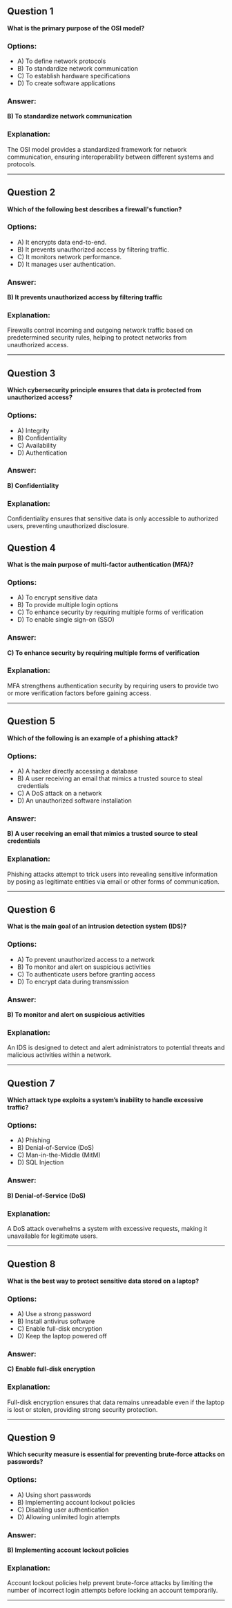 ## Question 1
**What is the primary purpose of the OSI model?**

### Options:
- A) To define network protocols
- B) To standardize network communication
- C) To establish hardware specifications
- D) To create software applications

### Answer:
**B) To standardize network communication**

### Explanation:
The OSI model provides a standardized framework for network communication, ensuring interoperability between different systems and protocols.

---

## Question 2
**Which of the following best describes a firewall's function?**

### Options:
- A) It encrypts data end-to-end.
- B) It prevents unauthorized access by filtering traffic.
- C) It monitors network performance.
- D) It manages user authentication.

### Answer:
**B) It prevents unauthorized access by filtering traffic**

### Explanation:
Firewalls control incoming and outgoing network traffic based on predetermined security rules, helping to protect networks from unauthorized access.

---

## Question 3
**Which cybersecurity principle ensures that data is protected from unauthorized access?**

### Options:
- A) Integrity
- B) Confidentiality
- C) Availability
- D) Authentication

### Answer:
**B) Confidentiality**

### Explanation:
Confidentiality ensures that sensitive data is only accessible to authorized users, preventing unauthorized disclosure.

## Question 4
**What is the main purpose of multi-factor authentication (MFA)?**

### Options:
- A) To encrypt sensitive data
- B) To provide multiple login options
- C) To enhance security by requiring multiple forms of verification
- D) To enable single sign-on (SSO)

### Answer:
**C) To enhance security by requiring multiple forms of verification**

### Explanation:
MFA strengthens authentication security by requiring users to provide two or more verification factors before gaining access.

---

## Question 5
**Which of the following is an example of a phishing attack?**

### Options:
- A) A hacker directly accessing a database
- B) A user receiving an email that mimics a trusted source to steal credentials
- C) A DoS attack on a network
- D) An unauthorized software installation

### Answer:
**B) A user receiving an email that mimics a trusted source to steal credentials**

### Explanation:
Phishing attacks attempt to trick users into revealing sensitive information by posing as legitimate entities via email or other forms of communication.

---

## Question 6
**What is the main goal of an intrusion detection system (IDS)?**

### Options:
- A) To prevent unauthorized access to a network
- B) To monitor and alert on suspicious activities
- C) To authenticate users before granting access
- D) To encrypt data during transmission

### Answer:
**B) To monitor and alert on suspicious activities**

### Explanation:
An IDS is designed to detect and alert administrators to potential threats and malicious activities within a network.

---

## Question 7
**Which attack type exploits a system’s inability to handle excessive traffic?**

### Options:
- A) Phishing
- B) Denial-of-Service (DoS)
- C) Man-in-the-Middle (MitM)
- D) SQL Injection

### Answer:
**B) Denial-of-Service (DoS)**

### Explanation:
A DoS attack overwhelms a system with excessive requests, making it unavailable for legitimate users.

---

## Question 8
**What is the best way to protect sensitive data stored on a laptop?**

### Options:
- A) Use a strong password
- B) Install antivirus software
- C) Enable full-disk encryption
- D) Keep the laptop powered off

### Answer:
**C) Enable full-disk encryption**

### Explanation:
Full-disk encryption ensures that data remains unreadable even if the laptop is lost or stolen, providing strong security protection.

---

## Question 9
**Which security measure is essential for preventing brute-force attacks on passwords?**

### Options:
- A) Using short passwords
- B) Implementing account lockout policies
- C) Disabling user authentication
- D) Allowing unlimited login attempts

### Answer:
**B) Implementing account lockout policies**

### Explanation:
Account lockout policies help prevent brute-force attacks by limiting the number of incorrect login attempts before locking an account temporarily.

---
